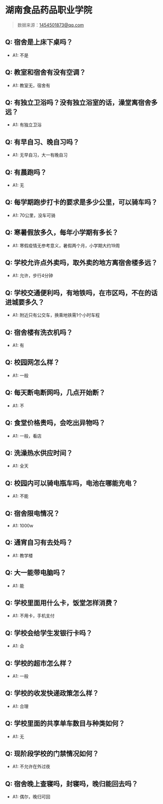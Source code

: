 # 湖南食品药品职业学院

> 数据来源：1454501873@qq.com

## Q: 宿舍是上床下桌吗？

- A1: 不是

## Q: 教室和宿舍有没有空调？

- A1: 教室无，宿舍有

## Q: 有独立卫浴吗？没有独立浴室的话，澡堂离宿舍多远？

- A1: 有独立卫浴

## Q: 有早自习、晚自习吗？

- A1: 无早自习，大一有晚自习

## Q: 有晨跑吗？

- A1: 无

## Q: 每学期跑步打卡的要求是多少公里，可以骑车吗？

- A1: 70公里，没车可骑

## Q: 寒暑假放多久，每年小学期有多长？

- A1: 寒假疫情无参考意义，暑假两个月，小学期大约19周

## Q: 学校允许点外卖吗，取外卖的地方离宿舍楼多远？

- A1: 允许，步行4分钟

## Q: 学校交通便利吗，有地铁吗，在市区吗，不在的话进城要多久？

- A1: 附近只有公交车，换乘地铁需1个小时车程

## Q: 宿舍楼有洗衣机吗？

- A1: 有

## Q: 校园网怎么样？

- A1: 一般

## Q: 每天断电断网吗，几点开始断？

- A1: 不

## Q: 食堂价格贵吗，会吃出异物吗？

- A1: 一般，看店

## Q: 洗澡热水供应时间？

- A1: 全天

## Q: 校园内可以骑电瓶车吗，电池在哪能充电？

- A1: 不能

## Q: 宿舍限电情况？

- A1: 1000w

## Q: 通宵自习有去处吗？

- A1: 教学楼

## Q: 大一能带电脑吗？

- A1: 能

## Q: 学校里面用什么卡，饭堂怎样消费？

- A1: 不用卡，手机支付

## Q: 学校会给学生发银行卡吗？

- A1: 会

## Q: 学校的超市怎么样？

- A1: 一般

## Q: 学校的收发快递政策怎么样？

- A1: 合理

## Q: 学校里面的共享单车数目与种类如何？

- A1: 无

## Q: 现阶段学校的门禁情况如何？

- A1: 不允许在外过夜

## Q: 宿舍晚上查寝吗，封寝吗，晚归能回去吗？

- A1: 偶尔，晚归可回

